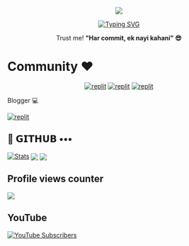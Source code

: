 
<p align="center">
  <a href="https://github.com/TheZenithCoder/readme-typing-svg">
    <img src="https://readme-typing-svg.demolab.com/?lines=TheZenithCoder6&font=Fira%20SemiBold&center=true&width=480&height=45&background_color=black&color=fff68f&vCenter=true&pause=1000&size=40" /></a>
</p>


<p align="center">
  
  <a href="https://github.com/TheZenithCode/readme-typing-svg">
    <img 
      src="https://readme-typing-svg.demolab.com/?lines=Full-stack%20and%20BOT%20developer;Experienced%20in/GTA%20Modding;From%20%20GTA%20Streets%20to%20Full%20Stack%20Streets;Always%20learning%20new%20things;On%20a%20MISSON...&font=Fira%20Code&center=true&width=500&height=45&color=f75c7e&vCenter=true&pause=1000&size=22" 
      alt="Typing SVG" 
    />
  </a>
</p>



<p align="center">
  Trust me! <strong>"Har commit, ek nayi kahani" 😎</strong>
</p>

# Community ❤️


<p align="center">
  <a href="https://telegram.me"><img alt="replit" src="https://img.shields.io/badge/GTAInside-Mods-FF7A30?style=for-the-badge&logo=game-controller&logoColor=white"/></a>
   <a href="https://telegram.me/Elvish_6"><img alt="replit" src="https://img.shields.io/badge/-Telegram-blue?style=for-the-badge&logo=telegram&logoColor=white"/></a>
<a href="https://www.youtube.com/@amlitg3484"><img alt="replit" src="https://img.shields.io/badge/-youtube-FF0000?style=for-the-badge&logo=youtube&logoColor=white"/></a>
</p

## Blogger &#x1F4BB;
<p align="centetr">
<a href="https://gw121.blogspot.com" target="_blank"><img alt="replit" src="https://img.shields.io/badge/-Blog-orange?style=for-the-badge&logo=blogger&logoColor=white"/></a>
</p>

## 💜 𝗚𝗜𝗧𝗛𝗨𝗕 •••
[![Stats](https://github-readme-stats.vercel.app/api?username=TheZenithCoder6&hide=prs&count_public=true&show_icons=true&theme=algolia)](https://github.com/TheZenithCoder6/github-readme-stats)
<img src="https://github-readme-streak-stats.herokuapp.com?user=TheZenithCoder6&theme=tokyonight" align="center">
<img src="https://github-readme-stats.vercel.app/api/top-langs/?username=TheZenithCoder6&layout=compact&theme=tokyonight" align="center">

## Profile views counter
![](https://komarev.com/ghpvc/?username=TheZenithCode6)


## YouTube 
<a href="https://www.youtube.com/@amlitg3484" target="_blank" rel="noopener noreferrer">
  <img src="https://img.shields.io/youtube/channel/subscribers/UCY-iDra0x2hdd9PdHKcZkRw?label=Subscribers&style=for-the-badge&color=FF0000&labelColor=ce463" alt="YouTube Subscribers" />
</a>
